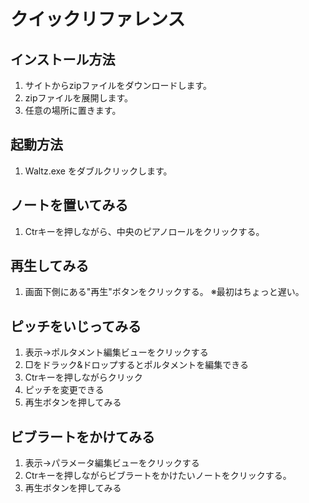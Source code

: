 # クイックリファレンス
## インストール方法
1. サイトからzipファイルをダウンロードします。
1. zipファイルを展開します。
1. 任意の場所に置きます。

## 起動方法
1. Waltz.exe をダブルクリックします。

## ノートを置いてみる
1. Ctrキーを押しながら、中央のピアノロールをクリックする。

## 再生してみる
1. 画面下側にある"再生"ボタンをクリックする。
※最初はちょっと遅い。

## ピッチをいじってみる
1. 表示→ポルタメント編集ビューをクリックする
1. □をドラック&ドロップするとポルタメントを編集できる
1. Ctrキーを押しながらクリック
1. ピッチを変更できる
1. 再生ボタンを押してみる

## ビブラートをかけてみる
1. 表示→パラメータ編集ビューをクリックする
1. Ctrキーを押しながらビブラートをかけたいノートをクリックする。
1. 再生ボタンを押してみる
